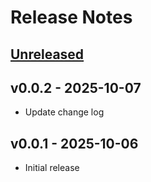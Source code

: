 # Release Notes

## [Unreleased](https://github.com/kanekescom/larast/compare/v1.0.2...HEAD)

## v0.0.2 - 2025-10-07

- Update change log

## v0.0.1 - 2025-10-06

- Initial release

